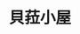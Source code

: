 ---
title: "貝菈小屋"
description: "貝菈小屋"
layout: shop
keywords:
  - 美食競賽
  - 台灣美食
  - 美食精選
datePublished: "2025-06-30"
dateModified: "2025-07-05"
city: "台北市"
district: "大安區"
address: "台北市大安區辛亥路二段159號"
phone: "0227368478"
geo: "25.02167521191937, 121.54069428223595"
google_map: "https://maps.app.goo.gl/h4n1xXYRsJo2BC5v5"
footinder: "https://footinder.com.tw/%E5%8F%B0%E5%8C%97%E5%B8%82%E5%A4%A7%E5%AE%89%E5%8D%80/32328/"
official: "https://www.facebook.com/goBella/"
award:
  - name: "500盤"
    year: "2024"
    entries:
      - dishes:
          - "青醬海鮮義大利麵"

---